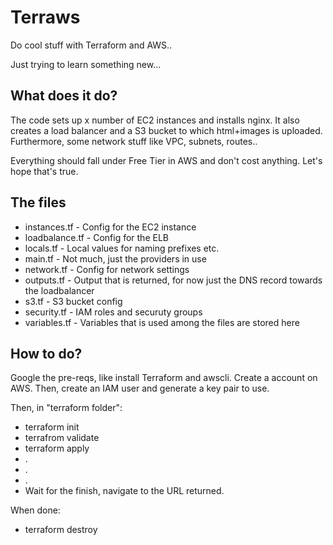 # Terraws

Do cool stuff with Terraform and AWS..

Just trying to learn something new...


## What does it do?

The code sets up x number of EC2 instances and installs nginx. It also creates a load balancer and a S3 bucket to which html+images is uploaded. Furthermore, some network stuff like VPC, subnets, routes.. 

Everything should fall under Free Tier in AWS and don't cost anything. Let's hope that's true. 

## The files

* instances.tf - Config for the EC2 instance
* loadbalance.tf	- Config for the ELB
* locals.tf - Local values for naming prefixes etc. 
* main.tf - Not much, just the providers in use
* network.tf - Config for network settings
* outputs.tf - Output that is returned, for now just the DNS record towards the loadbalancer
* s3.tf - S3 bucket config
* security.tf - IAM roles and securuty groups
* variables.tf - Variables that is used among the files are stored here

## How to do?

Google the pre-reqs, like install Terraform and awscli. 
Create a account on AWS. Then, create an IAM user and generate a key pair to use. 

Then, in "terraform folder":
* terraform init
* terrafrom validate
* terraform apply
* .
* .
* .
* Wait for the finish, navigate to the URL returned. 

When done:
* terraform destroy
